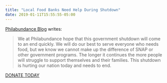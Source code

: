 ```yaml
---
title: "Local Food Banks Need Help During Shutdown"
date: 2019-01-11T15:55:55-05:00
---
```


[Philabundance Blog](https://www.philabundance.org/on-the-menu-the-government-shut-down/) writes:

> We at Philabundance hope that this government shutdown will come to an end quickly. We will do our best to serve everyone who needs food, but we know we cannot make up the difference of SNAP or other government programs. The longer it continues the more people will struggle to support themselves and their families. This shutdown is hurting our nation today and needs to end.

[DONATE TODAY](https://www.philabundance.org/donate/)
